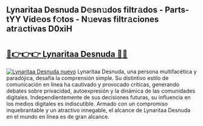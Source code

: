 ## Lynaritaa Desnuda D𝚎sn𝚞dos filtr𝚊dos - Parts-tYY Vid𝚎os f𝚘tos - N𝚞evas filtr𝚊ciones atr𝚊ctivas D0xiH

# <h2><a href="http://mbcr5ay.tromn.icu/?c=Lynaritaa+Desnuda">🔗👉👉👉 Lynaritaa Desnuda 🔗🔗</a></h2>

[![Lynaritaa Desnuda nuevo](https://i.imgur.com/pEAQMta.gif)](http://mbcr5ay.tromn.icu/?c=Lynaritaa+Desnuda)
Lynaritaa Desnuda, una persona multifacética y paradójica, desafía la comprensión simple. Su distintivo estilo de comunicación en línea ha cautivado y provocado críticas, generando debates sobre privacidad, autoexpresión y la dinámica de las comunidades digitales. Independientemente de sus decisiones futuras, su influencia en los medios digitales es indiscutible. Armado con un compromiso inquebrantable y un atractivo innegable, el alcance de Lynaritaa Desnuda en el mundo en línea es de gran alcance.
